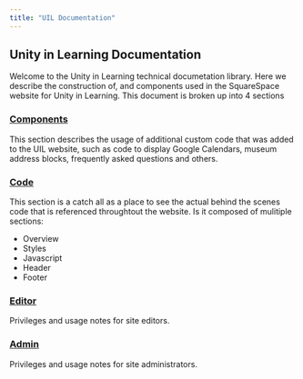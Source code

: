 ```yaml
---
title: "UIL Documentation"
---
```


## Unity in Learning Documentation

Welcome to the Unity in Learning technical documetation library.  Here we describe the construction of, and components used in the SquareSpace website for Unity in Learning.   This document is broken up into 4 sections 

### [Components](/Docs/components.html)

This section describes the usage of additional custom code that was added to the UIL website, such as code to display Google Calendars, museum address blocks, frequently asked questions and others. 

### [Code](/Docs/code_overview.html)

This section is a catch all as a place to see the actual behind the scenes code that is referenced throughtout the website. Is it composed of mulitiple sections: 

- Overview
- Styles
- Javascript
- Header
- Footer

### [Editor](/Docs/editor.html)

Privileges and usage notes for site editors.

### [Admin](/Docs/admin.html)

Privileges and usage notes for site administrators.



